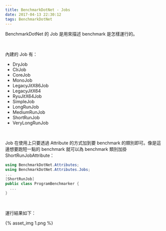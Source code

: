```yaml
---
title: BenchmarkDotNet - Jobs
date: 2017-04-13 22:30:12
tags: BenchmarkDotNet
---
```


BenchmarkDotNet 的 Job 是用來描述 benchmark 是怎樣運行的。  

<!-- More -->

<br/>


內建的 Job 有：  
- DryJob
- ClrJob
- CoreJob
- MonoJob
- LegacyJitX86Job
- LegacyJitX64
- RyuJitX64Job
- SimpleJob
- LongRunJob
- MediumRunJob
- ShortRunJob
- VeryLongRunJob

<br/>


Job 在使用上只要透過 Attribute 的方式加到要 benchmark 的類別即可。像是這邊想要跑短一點的 benchmark 就可以為 benchmark 類別加掛 ShortRunJobAttribute：    

```c#
using BenchmarkDotNet.Attributes; 
using BenchmarkDotNet.Attributes.Jobs; 
... 
[ShortRunJob] 
public class ProgramBenchmarker { 
  ... 
}
```

<br/>


運行結果如下：

{% asset_img 1.png %}

